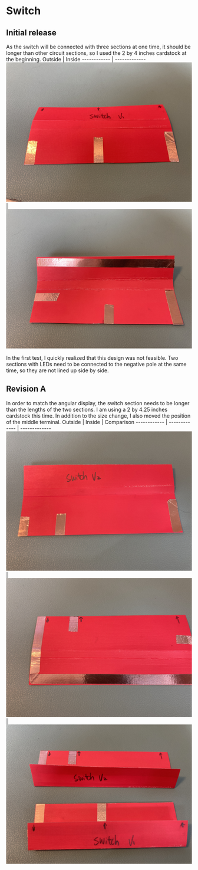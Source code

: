# Switch

## Initial release
As the switch will be connected with three sections at one time, it should be longer than other circuit sections, so I used the 2 by 4 inches cardstock at the beginning. 
Outside | Inside
------------ | -------------
![](https://github.com/Ruhan-Yang/Light-up/blob/master/Switch/Switch%201.JPG) | ![](https://github.com/Ruhan-Yang/Light-up/blob/master/Switch/Switch%202.JPG)

In the first test, I quickly realized that this design was not feasible. Two sections with LEDs need to be connected to the negative pole at the same time, so they are not lined up side by side.

## Revision A
In order to match the angular display, the switch section needs to be longer than the lengths of the two sections. I am using a 2 by 4.25 inches cardstock this time. In addition to the size change, I also moved the position of the middle terminal.
Outside | Inside | Comparison
------------ | ------------- | -------------
![](https://github.com/Ruhan-Yang/Light-up/blob/master/Switch/Switch%203.jpg) | ![](https://github.com/Ruhan-Yang/Light-up/blob/master/Switch/Switch%204.jpg)| ![](https://github.com/Ruhan-Yang/Light-up/blob/master/Switch/Switch%205.jpg)



